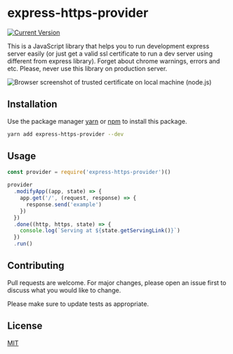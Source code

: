 # express-https-provider
[![Current Version](https://img.shields.io/npm/v/express-trusted-ssl.svg)](https://github.com/seafoodframework/express-https-provider)

This is a JavaScript library that helps you to 
run development express server easily (or just get a 
valid ssl certificate to run a dev server using 
different from express library). Forget about chrome 
warnings, errors and etc. Please, never use this 
library on production server.

![Browser screenshot of trusted certificate on local machine (node.js)](https://raw.githubusercontent.com/seafoodframework/express-https-provider/master/docs/images/browser.PNG "Browser screenshot of trusted certificate on local machine (node.js)")

## Installation
Use the package manager [yarn](https://yarnpkg.com) 
or [npm](https://www.npmjs.com/) to install this 
package.

```bash
yarn add express-https-provider --dev
```

## Usage
```JavaScript
const provider = require('express-https-provider')()

provider
  .modifyApp((app, state) => {
    app.get('/', (request, response) => {
      response.send('example')
    })
  })
  .done((http, https, state) => {
    console.log(`Serving at ${state.getServingLink()}`)
  })
  .run()
```

## Contributing
Pull requests are welcome. For major changes, please open an issue first to discuss what you would like to change.

Please make sure to update tests as appropriate.

## License
[MIT](https://choosealicense.com/licenses/mit/)
